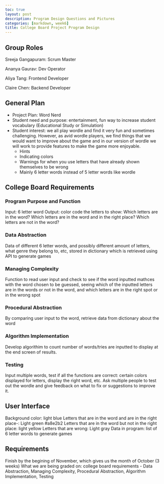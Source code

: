 ```yaml
---
toc: true
layout: post
description: Program Design Questions and Pictures
categories: [markdown, week6]
title: College Board Project Program Design
---
```

## Group Roles
Sreeja Gangapuram: Scrum Master

Ananya Gaurav: Dev Operator

Aliya Tang: Frontend Developer

Claire Chen: Backend Developer

## General Plan
- Project Plan: Word Nerd
- Student need and purpose: entertainment, fun way to increase student vocabulary (Educational Study or Simulation)
- Student interest: we all play wordle and find it very fun and sometimes challenging. However, as avid wordle players, we find things that we would want to improve about the game and in our version of wordle we will work to provide features to make the game more enjoyable.
    - Hints
    - Indicating colors
    - Warnings for when you use letters that have already shown themselves to be wrong
    - Mainly 6 letter words instead of 5 letter words like wordle

## College Board Requirements

### Program Purpose and Function
Input: 6 letter word
Output: color code the letters to show:
Which letters are in the word?
Which letters are in the word and in the right place?
Which letters are not in the word?

### Data Abstraction
Data of different 6 letter words, and possibly different amount of letters, what genre they belong to, etc, stored in dictionary which is retrieved using API to generate games

### Managing Complexity
Function to read user input and check to see if the word inputted mathces with the word chosen to be guessed, seeing which of the inputted letters are in the words or not in the word, and which letters are in the right spot or in the wrong spot

### Procedural Abstraction
By comparing user input to the word, retrieve data from dictionary about the word

### Algorithm Implementation
Develop algorithim to count number of words/tries are inputted to display at the end screen of results. 

### Testing
Input multiple words, test if all the functions are correct: certain colors displayed for letters, display the right word, etc.  Ask multiple people to test out the wordle and give feedback on what to fix or suggestions to improve it. 

## User Interface
Background color: light blue
Letters that are in the word and are in the right place-: Light green #a8e2b2
Letters that are in the word but not in the right place: light yellow
Letters that are wrong: Light gray
Data in program:
list of 6 letter words to generate games

## Requirements
Finish by the begining of November, which gives us the month of October (3 weeks)
What we are being graded on: college board requirements - Data Abstraction, Managing Complexity, Procedural Abstraction, Algorithm Implementation, Testing